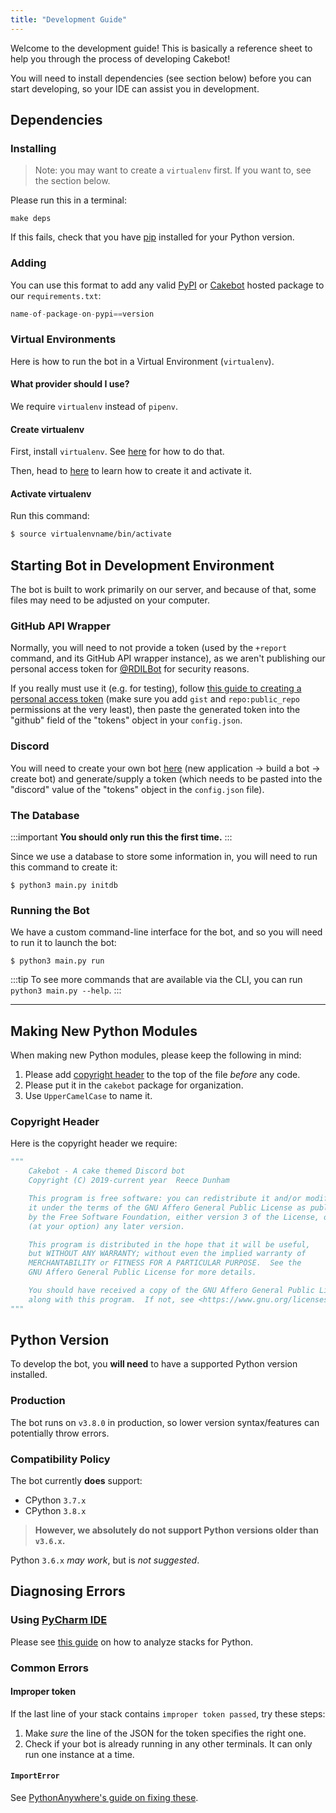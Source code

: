 ```yaml
---
title: "Development Guide"
---
```


Welcome to the development guide!
This is basically a reference sheet to help you through the process of developing Cakebot!

You will need to install dependencies (see section below) before you can start developing, so your IDE can assist you in development.

## Dependencies

### Installing

> Note: you may want to create a `virtualenv` first. If you want to, see the section below.

Please run this in a terminal:

```shell
make deps
```

If this fails, check that you have [pip](https://pip.pypa.io/en/stable/) installed for your Python version.

### Adding

You can use this format to add any valid [PyPI](https://pypi.org) or [Cakebot](https://rdil.mycloudrepo.io/public/repositories/cakebot) hosted package to our `requirements.txt`:

```python
name-of-package-on-pypi==version
```

### Virtual Environments

Here is how to run the bot in a Virtual Environment (`virtualenv`).

#### What provider should I use?

We require `virtualenv` instead of `pipenv`.

#### Create virtualenv

First, install `virtualenv`.
See [here](https://packaging.python.org/tutorials/installing-packages/) for how to do that.

Then, head to [here](https://packaging.python.org/tutorials/installing-packages/#optionally-create-a-virtual-environment) to learn how to create it and activate it.

#### Activate virtualenv

Run this command:

```bash
$ source virtualenvname/bin/activate
```

## Starting Bot in Development Environment

The bot is built to work primarily on our server, and because of that, some files may need to be adjusted on your computer.

### GitHub API Wrapper

Normally, you will need to not provide a token (used by the `+report` command, and its GitHub API wrapper instance), as we aren't publishing our personal access token for [@RDILBot](https://github.com/RDILBot) for security reasons.

If you really must use it (e.g. for testing), follow [this guide to creating a personal access token](https://help.github.com/en/articles/creating-a-personal-access-token-for-the-command-line#creating-a-token) (make sure you add `gist` and `repo:public_repo` permissions at the very least), then paste the generated token into the "github" field of the "tokens" object in your `config.json`.

### Discord

You will need to create your own bot [here](https://discordapp.com/developers) (new application -> build a bot -> create bot) and generate/supply a token (which needs to be pasted into the "discord" value of the "tokens" object in the `config.json` file).

### The Database

:::important
**You should only run this the first time.**
:::

Since we use a database to store some information in, you will need to run this command to create it:

```shell
$ python3 main.py initdb
```

### Running the Bot

We have a custom command-line interface for the bot, and so you will need to run it to launch the bot:

```shell
$ python3 main.py run
```

:::tip
To see more commands that are available via the CLI, you can run `python3 main.py --help`.
:::

---

## Making New Python Modules

When making new Python modules, please keep the following in mind:

1. Please add [copyright header](#copyright-header) to the top of the file _before_ any code.
1. Please put it in the `cakebot` package for organization.
1. Use `UpperCamelCase` to name it.

### Copyright Header

Here is the copyright header we require:

```python
"""
    Cakebot - A cake themed Discord bot
    Copyright (C) 2019-current year  Reece Dunham

    This program is free software: you can redistribute it and/or modify
    it under the terms of the GNU Affero General Public License as published
    by the Free Software Foundation, either version 3 of the License, or
    (at your option) any later version.

    This program is distributed in the hope that it will be useful,
    but WITHOUT ANY WARRANTY; without even the implied warranty of
    MERCHANTABILITY or FITNESS FOR A PARTICULAR PURPOSE.  See the
    GNU Affero General Public License for more details.

    You should have received a copy of the GNU Affero General Public License
    along with this program.  If not, see <https://www.gnu.org/licenses/>.
"""
```

## Python Version

To develop the bot, you **will need** to have a supported Python version installed.

### Production

The bot runs on `v3.8.0` in production, so lower version syntax/features can potentially throw errors.

### Compatibility Policy

The bot currently **does** support:

- CPython `3.7.x`
- CPython `3.8.x`

> **However, we absolutely do not support Python versions older than `v3.6.x`.**

Python `3.6.x` _may work_, but is _not suggested_.

## Diagnosing Errors

### Using [PyCharm IDE](https://jetbrains.com/pycharm/)

Please see [this guide](https://jetbrains.com/help/pycharm/analyzing-external-stacktraces.html) on how to analyze stacks for Python.

### Common Errors

#### Improper token

If the last line of your stack contains `improper token passed`, try these steps:

1. Make _sure_ the line of the JSON for the token specifies the right one.
1. Check if your bot is already running in any other terminals. It can only run one instance at a time.

#### `ImportError`

See [PythonAnywhere's guide on fixing these](https://help.pythonanywhere.com/pages/DebuggingImportError).
